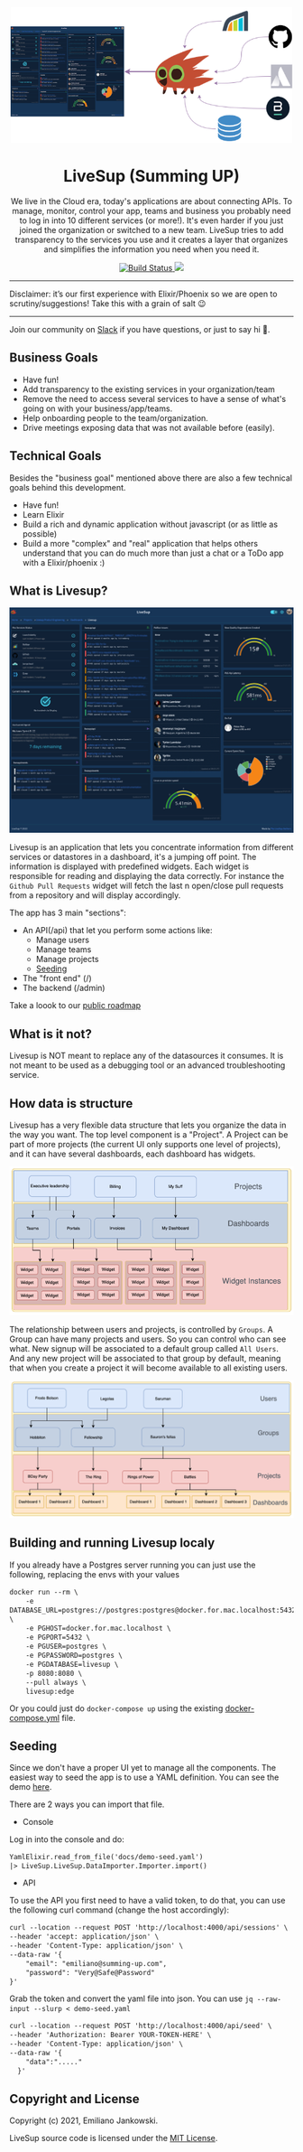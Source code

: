 <p align="center">
  <img src="docs/images/flow.png" width="500">
  
  <h1 align="center">LiveSup (Summing UP)</h1>
  
  <p align="center">
    We live in the Cloud era, today's applications are about connecting APIs. To manage, monitor, control your app, teams and business you probably need to log in into 10 different services (or more!). It's even harder if you just joined the organization or switched to a new team. LiveSup tries to add transparency to the services you use and it creates a layer that organizes and simplifies the information you need when you need it.
  </p>
</p>

<p align="center">
  <a href="#">
    <img alt="Build Status" src="https://github.com/livesup-dev/livesup/actions/workflows/test.yml/badge.svg">
  </a>
  <a href="https://codecov.io/gh/livesup-dev/livesup">
    <img src="https://codecov.io/gh/livesup-dev/livesup/branch/main/graph/badge.svg?token=7XTN1OEUHY"/>
  </a>
</p>

---

Disclaimer: it’s our first experience with Elixir/Phoenix so we are open to scrutiny/suggestions! Take this with a grain of salt :wink:

---

Join our community on [Slack](https://join.slack.com/t/livesup-community/shared_invite/zt-17j1hujw7-iBfqKPDd7yYw6jczyFr0Kg) if you have questions, or just to say hi 🎉.
## Business Goals

* Have fun!
* Add transparency to the existing services in your organization/team
* Remove the need to access several services to have a sense of what's going on with your business/app/teams.
* Help onboarding people to the team/organization.
* Drive meetings exposing data that was not available before (easily). 

## Technical Goals

Besides the "business goal" mentioned above there are also a few technical goals behind this development. 

* Have fun!
* Learn Elixir
* Build a rich and dynamic application without javascript (or as little as possible)
* Build a more "complex" and "real" application that helps others understand that you can do much more than just a chat or a ToDo app with a Elixir/phoenix :)

## What is Livesup?

![](/docs/images/dashboard-full.png)

Livesup is an application that lets you concentrate information from different services or datastores in a dashboard, it's a jumping off point. The information is displayed with predefined widgets. Each widget is responsible for reading and displaying the data correctly. For instance the `Github Pull Requests` widget will fetch the last n open/close pull requests from a repository and will display accordingly.

The app has 3 main "sections": 
* An API(/api) that let you perform some actions like:
  * Manage users
  * Manage teams
  * Manage projects
  * [Seeding](#seeding)
* The "front end" (/)
* The backend (/admin)

Take a loook to our [public roadmap](https://github.com/livesup-dev/roadmap)

## What is it not?

Livesup is NOT meant to replace any of the datasources it consumes. It is not meant to be used as a debugging tool or an advanced troubleshooting service.

## How data is structure

Livesup has a very flexible data structure that lets you organize the data in the way you want. The top level component is a "Project". A Project can be part of more projects (the current UI only supports one level of projects), and it can have several dashboards, each dashboard has widgets. 

![](/docs/images/projects-data-structure.png)

The relationship between users and projects, is controlled by `Groups`. A Group can have many projects and users. So you can control who can see what. New signup will be associated to a default group called `All Users`. And any new project will be associated to that group by default, meaning that when you create a project it will become available to all existing users. 

![](/docs/images/users-projects.png)

## Building and running Livesup localy

If you already have a Postgres server running you can just use the following, replacing the envs with your values

```
docker run --rm \
    -e DATABASE_URL=postgres://postgres:postgres@docker.for.mac.localhost:5432/livesup \
    -e PGHOST=docker.for.mac.localhost \
    -e PGPORT=5432 \
    -e PGUSER=postgres \
    -e PGPASSWORD=postgres \
    -e PGDATABASE=livesup \
    -p 8080:8080 \
    --pull always \
    livesup:edge
```

Or you could just do `docker-compose up` using the existing [docker-compose.yml](docker-compose.yml) file.

## Seeding

Since we don't have a proper UI yet to manage all the components. The easiest way to seed the app is to use a YAML definition. You can see the demo [here](/docs/demo-seed.yaml). 
 
There are 2 ways you can import that file. 
* Console

Log in into the console and do: 

```
YamlElixir.read_from_file('docs/demo-seed.yaml')
|> LiveSup.LiveSup.DataImporter.Importer.import()
```

* API

To use the API you first need to have a valid token, to do that, you can use the following curl command (change the host accordingly):

```
curl --location --request POST 'http://localhost:4000/api/sessions' \
--header 'accept: application/json' \
--header 'Content-Type: application/json' \
--data-raw '{
    "email": "emiliano@summing-up.com",
    "password": "Very@Safe@Password"
}'
```

Grab the token and convert the yaml file into json. You can use `jq --raw-input --slurp < demo-seed.yaml`

```
curl --location --request POST 'http://localhost:4000/api/seed' \
--header 'Authorization: Bearer YOUR-TOKEN-HERE' \
--header 'Content-Type: application/json' \
--data-raw '{
    "data":"....."
  }'
```



## Copyright and License

Copyright (c) 2021, Emiliano Jankowski.

LiveSup source code is licensed under the [MIT License](LICENSE.md).
